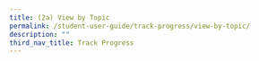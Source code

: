 ```yaml
---
title: (2a) View by Topic
permalink: /student-user-guide/track-progress/view-by-topic/
description: ""
third_nav_title: Track Progress
---
```

